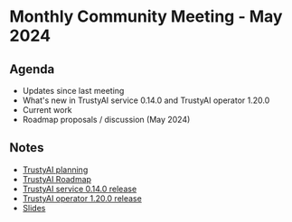 # Monthly Community Meeting - May 2024

## Agenda

- Updates since last meeting
- What's new in TrustyAI service 0.14.0 and TrustyAI operator 1.20.0
- Current work
- Roadmap proposals / discussion (May 2024)

## Notes

- [TrustyAI planning](https://github.com/orgs/trustyai-explainability/projects/12)
- [TrustyAI Roadmap](https://github.com/orgs/trustyai-explainability/projects/10)
- [TrustyAI service 0.14.0 release](https://github.com/trustyai-explainability/trustyai-explainability/releases/tag/v0.14.0)
- [TrustyAI operator 1.20.0 release](https://github.com/trustyai-explainability/trustyai-service-operator/releases/tag/v1.20.0)
- [Slides](2024-05-slides.pdf)
